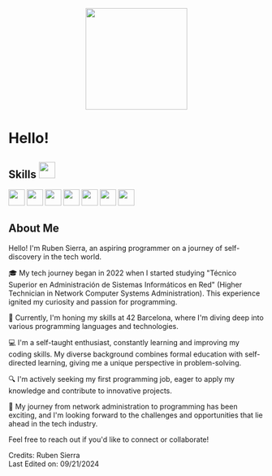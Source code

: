 <p align="center"> <img width="200" src=""> 

</p> 
<h1> Hello! </h1>

## Skills <img src="https://media2.giphy.com/media/QssGEmpkyEOhBCb7e1/giphy.gif?cid=ecf05e47a0n3gi1bfqntqmob8g9aid1oyj2wr3ds3mg700bl&rid=giphy.gif" width="32px">

<img width='32px' src='https://raw.githubusercontent.com/rahulbanerjee26/githubAboutMeGenerator/main/icons/reactjs.svg'>
<img width='32px' src='https://raw.githubusercontent.com/rahulbanerjee26/githubAboutMeGenerator/main/icons/javascript.svg'>
<img width='32px' src='https://raw.githubusercontent.com/rahulbanerjee26/githubAboutMeGenerator/main/icons/c.svg'>
<img width='32px' src='https://raw.githubusercontent.com/rahulbanerjee26/githubAboutMeGenerator/main/icons/css.svg'>
<img width='32px' src='https://raw.githubusercontent.com/rahulbanerjee26/githubAboutMeGenerator/main/icons/html.svg'>
<img width='32px' src='https://raw.githubusercontent.com/rahulbanerjee26/githubAboutMeGenerator/main/icons/java.svg'>
<img width='32px' src='https://raw.githubusercontent.com/rahulbanerjee26/githubAboutMeGenerator/main/icons/spring.svg'>

## About Me

Hello! I'm Ruben Sierra, an aspiring programmer on a journey of self-discovery in the tech world.

🎓 My tech journey began in 2022 when I started studying "Técnico Superior en Administración de Sistemas Informáticos en Red" (Higher Technician in Network Computer Systems Administration). This experience ignited my curiosity and passion for programming.

🚀 Currently, I'm honing my skills at 42 Barcelona, where I'm diving deep into various programming languages and technologies.

💻 I'm a self-taught enthusiast, constantly learning and improving my coding skills. My diverse background combines formal education with self-directed learning, giving me a unique perspective in problem-solving.

🔍 I'm actively seeking my first programming job, eager to apply my knowledge and contribute to innovative projects.

🌱 My journey from network administration to programming has been exciting, and I'm looking forward to the challenges and opportunities that lie ahead in the tech industry.

Feel free to reach out if you'd like to connect or collaborate!

Credits: Ruben Sierra  
Last Edited on: 09/21/2024
